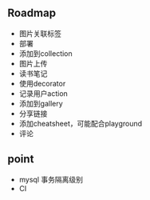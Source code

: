 ## Roadmap

* 图片关联标签
* 部署
* 添加到collection
* 图片上传
* 读书笔记
* 使用decorator
* 记录用户action
* 添加到gallery
* 分享链接
* 添加cheatsheet，可能配合playground
* 评论

## point

* mysql 事务隔离级别
* CI
